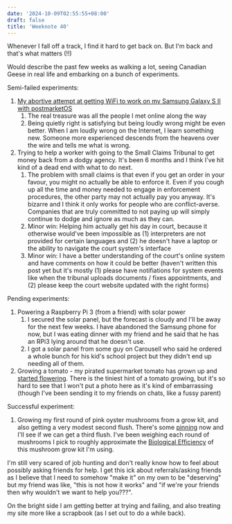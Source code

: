 ```yaml
---
date: '2024-10-09T02:55:55+08:00'
draft: false
title: 'Weeknote 40'
---
```


Whenever I fall off a track, I find it hard to get back on. 
But I'm back and that's what matters (!!)

Would describe the past few weeks as walking a lot, seeing Canadian Geese in real life and embarking on a bunch of experiments. 

Semi-failed experiments: 
1. [My abortive attempt at getting WiFi to work on my Samsung Galaxy S II with postmarketOS](https://tomoe.asia/posts/postmarketos-on-samsung-galaxy-S2-2024/)
   1. The real treasure was all the people I met online along the way
   2. Being quietly right is satisfying but being loudly wrong might be even better. When I am loudly wrong on the Internet, I learn something new. Someone more experienced descends from the heavens over the wire and tells me what is wrong. 
2. Trying to help a worker with going to the Small Claims Tribunal to get money back from a dodgy agency. It's been 6 months and I think I've hit kind of a dead end with what to do next. 
   1. The problem with small claims is that even if you get an order in your favour, you might no actually be able to enforce it. Even if you cough up all the time and money needed to engage in enforcement procedures, the other party may not actually pay you anyway. It's bizarre and I think it only works for people who are conflict-averse. Companies that are truly committed to not paying up will simply continue to dodge and ignore as much as they can.
   2. Minor win: Helping him actually get his day in court, because it otherwise would've been impossible as (1) interpreters are not provided for certain languages and (2) he doesn't have a laptop or the ability to navigate the court system's interface 
   3. Minor win: I have a better understanding of the court's online system and have comments on how it could be better (haven't written this post yet but it's mostly (1) please have notifiations for system events like when the tribunal uploads documents / fixes appointments, and (2) please keep the court website updated with the right forms)

Pending experiments: 
1. Powering a Raspberry Pi 3 (from a friend) with solar power
   1. I secured the solar panel, but the forecast is cloudy and I'll be away for the next few weeks. I have abandoned the Samsung phone for now, but I was eating dinner with my friend and he said that he has an RPi3 lying around that he doesn't use. 
   2. I got a solar panel from some guy on Carousell who said he ordered a whole bunch for his kid's school project but they didn't end up needing all of them. 
2. Growing a tomato - my pirated supermarket tomato has grown up and [started flowering](https://kopiti.am/@nondescryptid/113224669134714986). There is the tiniest hint of a tomato growing, but it's so hard to see that I won't put a photo here as it's kind of embarrassing (though I've been sending it to my friends on chats, like a fussy parent)

Successful experiment:
1. Growing my first round of pink oyster mushrooms from a grow kit, and also getting a very modest second flush. There's some [pinning](https://en.wikipedia.org/wiki/Fungiculture#Six_phases_of_mushroom_cultivation) now and I'll see if we can get a third flush. I've been weighing each round of mushrooms I pick to roughly approximate the [Biological Efficiency](https://learn.freshcap.com/growing/mushroom-yield-and-biological-efficiency/) of this mushroom grow kit I'm using. 

I'm still very scared of job hunting and don't really know how to feel about possibly asking friends for help. I get this ick about referrals/asking friends as I believe that I need to somehow "make it" on my own to be "deserving" but my friend was like, "this is not how it works" and "if we're your friends then why wouldn't we want to help you???". 

On the bright side I am getting better at trying and failing, and also treating my site more like a scrapbook (as I set out to do a while back). 